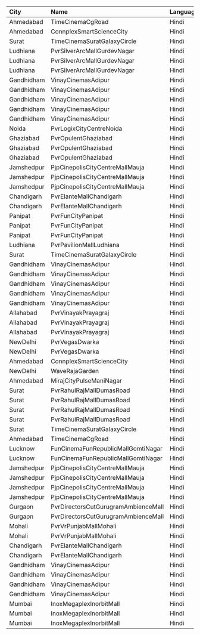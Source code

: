| City       | Name                                | Language |  Time | Type               |  Price | Capacity | Booked |
| :--------- | :---------------------------------- | :------- | ----: | :----------------- | -----: | -------: | -----: |
| Ahmedabad  | TimeCinemaCgRoad                    | Hindi    | 09:30 | Infinity1000       | 1,000₹ |       12 |      0 |
| Ahmedabad  | ConnplexSmartScienceCity            | Hindi    | 10:00 | TwoSeats1For2Admit |   300₹ |      100 |      0 |
| Surat      | TimeCinemaSuratGalaxyCircle         | Hindi    | 10:00 | Sofa180            |   180₹ |       34 |      0 |
| Ludhiana   | PvrSilverArcMallGurdevNagar         | Hindi    | 11:00 | Recliner           |   390₹ |       16 |      0 |
| Ludhiana   | PvrSilverArcMallGurdevNagar         | Hindi    | 11:00 | Prime              |   230₹ |        8 |      2 |
| Ludhiana   | PvrSilverArcMallGurdevNagar         | Hindi    | 11:00 | Classic            |   190₹ |       54 |      4 |
| Gandhidham | VinayCinemasAdipur                  | Hindi    | 11:00 | Diamond            |   160₹ |      115 |      0 |
| Gandhidham | VinayCinemasAdipur                  | Hindi    | 11:00 | Gold               |    80₹ |      111 |      0 |
| Gandhidham | VinayCinemasAdipur                  | Hindi    | 11:00 | Platinum           |   160₹ |       56 |      0 |
| Gandhidham | VinayCinemasAdipur                  | Hindi    | 11:00 | Silver             |    80₹ |       54 |      0 |
| Gandhidham | VinayCinemasAdipur                  | Hindi    | 11:00 | Vip                |   350₹ |       18 |      0 |
| Noida      | PvrLogixCityCentreNoida             | Hindi    | 11:00 | Classic            |   300₹ |       47 |      0 |
| Ghaziabad  | PvrOpulentGhaziabad                 | Hindi    | 11:30 | Classic            |   170₹ |      104 |     52 |
| Ghaziabad  | PvrOpulentGhaziabad                 | Hindi    | 11:30 | Prime              |   200₹ |      102 |     53 |
| Ghaziabad  | PvrOpulentGhaziabad                 | Hindi    | 11:30 | Recliner           |   350₹ |       10 |      7 |
| Jamshedpur | PjpCinepolisCityCentreMallMauja     | Hindi    | 11:45 | Normal             |   150₹ |       13 |      0 |
| Jamshedpur | PjpCinepolisCityCentreMallMauja     | Hindi    | 11:45 | Executive          |   150₹ |       13 |      0 |
| Jamshedpur | PjpCinepolisCityCentreMallMauja     | Hindi    | 11:45 | Premium            |   150₹ |       34 |      6 |
| Chandigarh | PvrElanteMallChandigarh             | Hindi    | 12:05 | Classic            |   212₹ |       67 |      6 |
| Chandigarh | PvrElanteMallChandigarh             | Hindi    | 12:05 | Recliner           |   599₹ |       26 |      1 |
| Panipat    | PvrFunCityPanipat                   | Hindi    | 12:30 | Classic            |   230₹ |       34 |      0 |
| Panipat    | PvrFunCityPanipat                   | Hindi    | 12:30 | Prime              |   260₹ |       43 |      0 |
| Panipat    | PvrFunCityPanipat                   | Hindi    | 12:30 | PrimePlus          |   300₹ |       12 |      0 |
| Ludhiana   | PvrPavilionMallLudhiana             | Hindi    | 12:30 | Classic            |   260₹ |       40 |      6 |
| Surat      | TimeCinemaSuratGalaxyCircle         | Hindi    | 12:45 | Sofa220            |   220₹ |       34 |      0 |
| Gandhidham | VinayCinemasAdipur                  | Hindi    | 13:15 | Diamond            |   160₹ |      115 |      0 |
| Gandhidham | VinayCinemasAdipur                  | Hindi    | 13:15 | Gold               |    80₹ |      111 |      0 |
| Gandhidham | VinayCinemasAdipur                  | Hindi    | 13:15 | Platinum           |   160₹ |       51 |      0 |
| Gandhidham | VinayCinemasAdipur                  | Hindi    | 13:15 | Silver             |    80₹ |       54 |      0 |
| Gandhidham | VinayCinemasAdipur                  | Hindi    | 13:15 | Vip                |   350₹ |       18 |      0 |
| Allahabad  | PvrVinayakPrayagraj                 | Hindi    | 14:50 | Classic            |   260₹ |       29 |      0 |
| Allahabad  | PvrVinayakPrayagraj                 | Hindi    | 14:50 | Prime              |   280₹ |       36 |     25 |
| Allahabad  | PvrVinayakPrayagraj                 | Hindi    | 14:50 | Recliner           |   370₹ |        4 |      3 |
| NewDelhi   | PvrVegasDwarka                      | Hindi    | 15:00 | Prime              |   450₹ |       44 |      7 |
| NewDelhi   | PvrVegasDwarka                      | Hindi    | 15:00 | Classic            |   345₹ |       54 |      2 |
| Ahmedabad  | ConnplexSmartScienceCity            | Hindi    | 15:15 | TwoSeats1For2Admit |   500₹ |      100 |      0 |
| NewDelhi   | WaveRajaGarden                      | Hindi    | 15:15 | Classic            |   180₹ |       71 |     17 |
| Ahmedabad  | MirajCityPulseManiNagar             | Hindi    | 15:20 | Gold               |   100₹ |       24 |     12 |
| Surat      | PvrRahulRajMallDumasRoad            | Hindi    | 15:45 | Recliner           |   410₹ |       24 |     10 |
| Surat      | PvrRahulRajMallDumasRoad            | Hindi    | 15:45 | Prime              |   210₹ |       87 |     41 |
| Surat      | PvrRahulRajMallDumasRoad            | Hindi    | 15:45 | Classic            |   180₹ |       30 |      0 |
| Surat      | PvrRahulRajMallDumasRoad            | Hindi    | 15:45 | ClassicPlus        |   200₹ |       30 |      0 |
| Surat      | TimeCinemaSuratGalaxyCircle         | Hindi    | 16:30 | Infinity350        |   350₹ |       22 |      0 |
| Ahmedabad  | TimeCinemaCgRoad                    | Hindi    | 16:35 | Standard240        |   240₹ |       84 |      0 |
| Lucknow    | FunCinemaFunRepublicMallGomtiNagar  | Hindi    | 17:00 | Normal             |   130₹ |       57 |      0 |
| Lucknow    | FunCinemaFunRepublicMallGomtiNagar  | Hindi    | 17:00 | Executive          |   130₹ |       83 |     26 |
| Jamshedpur | PjpCinepolisCityCentreMallMauja     | Hindi    | 17:50 | Normal             |   160₹ |       14 |      0 |
| Jamshedpur | PjpCinepolisCityCentreMallMauja     | Hindi    | 17:50 | Executive          |   180₹ |       29 |      0 |
| Jamshedpur | PjpCinepolisCityCentreMallMauja     | Hindi    | 17:50 | Premium            |   200₹ |       39 |      0 |
| Jamshedpur | PjpCinepolisCityCentreMallMauja     | Hindi    | 17:50 | Vip                |   400₹ |        6 |      0 |
| Gurgaon    | PvrDirectorsCutGurugramAmbienceMall | Hindi    | 18:25 | Platinum           |   900₹ |       20 |      0 |
| Gurgaon    | PvrDirectorsCutGurugramAmbienceMall | Hindi    | 18:25 | PlatinumSuperior   | 1,100₹ |        8 |      0 |
| Mohali     | PvrVrPunjabMallMohali               | Hindi    | 19:00 | Classic            |   300₹ |       55 |      0 |
| Mohali     | PvrVrPunjabMallMohali               | Hindi    | 19:00 | Prime              |   330₹ |       24 |      4 |
| Chandigarh | PvrElanteMallChandigarh             | Hindi    | 21:35 | Classic            |   212₹ |       67 |     12 |
| Chandigarh | PvrElanteMallChandigarh             | Hindi    | 21:35 | Recliner           |   599₹ |       26 |      3 |
| Gandhidham | VinayCinemasAdipur                  | Hindi    | 22:16 | Diamond            |   160₹ |      100 |      0 |
| Gandhidham | VinayCinemasAdipur                  | Hindi    | 22:16 | Gold               |    80₹ |       77 |      0 |
| Gandhidham | VinayCinemasAdipur                  | Hindi    | 22:16 | Platinum           |   160₹ |       35 |      0 |
| Gandhidham | VinayCinemasAdipur                  | Hindi    | 22:16 | Silver             |    80₹ |       41 |      0 |
| Mumbai     | InoxMegaplexInorbitMall             | Hindi    | 22:30 | Executive          |   200₹ |       17 |      0 |
| Mumbai     | InoxMegaplexInorbitMall             | Hindi    | 22:30 | Premiere           |   200₹ |       62 |      0 |
| Mumbai     | InoxMegaplexInorbitMall             | Hindi    | 22:30 | Silver             |   200₹ |       29 |      0 |